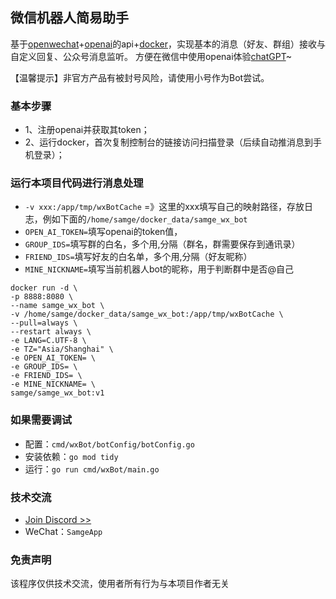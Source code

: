 ## 微信机器人简易助手
基于[openwechat](https://github.com/eatmoreapple/openwechat)+[openai](https://openai.com)的api+[docker](https://www.docker.com/)，实现基本的消息（好友、群组）接收与自定义回复、公众号消息监听。
方便在微信中使用openai体验[chatGPT](https://chat.openai.com/chat)~

【温馨提示】非官方产品有被封号风险，请使用小号作为Bot尝试。

### 基本步骤

- 1、注册openai并获取其token；
- 2、运行docker，首次复制控制台的链接访问扫描登录（后续自动推消息到手机登录）；

### 运行本项目代码进行消息处理
 - `-v xxx:/app/tmp/wxBotCache` =》这里的xxx填写自己的映射路径，存放日志，例如下面的`/home/samge/docker_data/samge_wx_bot`
 - `OPEN_AI_TOKEN=`填写openai的token值，
 - `GROUP_IDS=`填写群的白名，多个用,分隔（群名，群需要保存到通讯录）
 - `FRIEND_IDS=`填写好友的白名单，多个用,分隔（好友昵称）
 - `MINE_NICKNAME=`填写当前机器人bot的昵称，用于判断群中是否@自己

```shell
docker run -d \
-p 8888:8080 \
--name samge_wx_bot \
-v /home/samge/docker_data/samge_wx_bot:/app/tmp/wxBotCache \
--pull=always \
--restart always \
-e LANG=C.UTF-8 \
-e TZ="Asia/Shanghai" \
-e OPEN_AI_TOKEN= \
-e GROUP_IDS= \
-e FRIEND_IDS= \
-e MINE_NICKNAME= \
samge/samge_wx_bot:v1
```

### 如果需要调试

- 配置：`cmd/wxBot/botConfig/botConfig.go`
- 安装依赖：`go mod tidy`
- 运行：`go run cmd/wxBot/main.go`


### 技术交流
- [Join Discord >>](https://discord.com/invite/eRuSqve8CE)
- WeChat：`SamgeApp`


### 免责声明
该程序仅供技术交流，使用者所有行为与本项目作者无关
